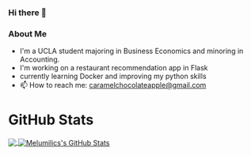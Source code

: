 ### Hi there 👋


### About Me
- I'm a UCLA student majoring in Business Economics and minoring in Accounting.
- I'm working on a restaurant recommendation app in Flask
- currently learning Docker and improving my python skills
- 📫 How to reach me: caramelchocolateapple@gmail.com

# GitHub Stats

<a href="https://github.com/melumilic/melumilic">
  <img align="center" src="https://github-readme-stats.vercel.app/api/top-langs/?username=melumilic&hide=makefile,html,tex&title_color=ffffff&text_color=c9cacc&icon_color=2bbc8a&bg_color=1d1f21&langs_count=3" />
</a>



<a href="https://github.com/melumilic/melumilic">
  <img align="center" src="https://github-readme-stats.vercel.app/api?username=melumilic&show_icons=true&line_height=27&count_private=true&title_color=ffffff&text_color=c9cacc&icon_color=2bbc8a&bg_color=1d1f21" alt="Melumilics's GitHub Stats" />
</a>

<!--
**melumilic/melumilic** is a ✨ _special_ ✨ repository because its `README.md` (this file) appears on your GitHub profile.

Here are some ideas to get you started:

- 🔭 I’m currently working on ...
- 🌱 I’m currently learning ...
- 👯 I’m looking to collaborate on ...
- 🤔 I’m looking for help with ...
- 💬 Ask me about ...
- 📫 How to reach me: ...
- 😄 Pronouns: ...
- ⚡ Fun fact: ...
-->
